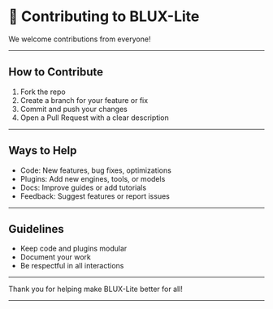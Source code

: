 # 🤝 Contributing to BLUX-Lite

We welcome contributions from everyone!

---

## How to Contribute

1. Fork the repo
2. Create a branch for your feature or fix
3. Commit and push your changes
4. Open a Pull Request with a clear description

---

## Ways to Help

- Code: New features, bug fixes, optimizations
- Plugins: Add new engines, tools, or models
- Docs: Improve guides or add tutorials
- Feedback: Suggest features or report issues

---

## Guidelines

- Keep code and plugins modular
- Document your work
- Be respectful in all interactions

---

Thank you for helping make BLUX-Lite better for all!


---
